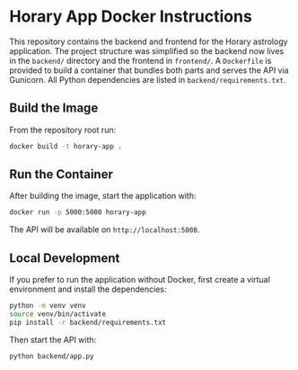 # Horary App Docker Instructions

This repository contains the backend and frontend for the Horary astrology application. The project structure was simplified so the backend now lives in the `backend/` directory and the frontend in `frontend/`. A `Dockerfile` is provided to build a container that bundles both parts and serves the API via Gunicorn. All Python dependencies are listed in `backend/requirements.txt`.

## Build the Image

From the repository root run:

```bash
docker build -t horary-app .
```

## Run the Container

After building the image, start the application with:

```bash
docker run -p 5000:5000 horary-app
```

The API will be available on `http://localhost:5000`.

## Local Development

If you prefer to run the application without Docker, first create a virtual environment and install the dependencies:

```bash
python -m venv venv
source venv/bin/activate
pip install -r backend/requirements.txt
```

Then start the API with:

```bash
python backend/app.py
```
